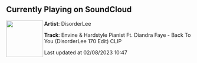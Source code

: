 ## Currently Playing on SoundCloud

[<img align="left" width="100" src="https://i1.sndcdn.com/avatars-000416723022-gr9z1y-t500x500.jpg">](https://soundcloud.com/disorderlee1/envine-hardstyle-pianist-ft-diandra-faye-back-to-you-disorderlee-170-edit-clip)

**Artist**: DisorderLee 

**Track**: Envine & Hardstyle Pianist Ft. Diandra Faye - Back To You (DisorderLee 170 Edit) CLIP

Last updated at 02/08/2023 10:47
